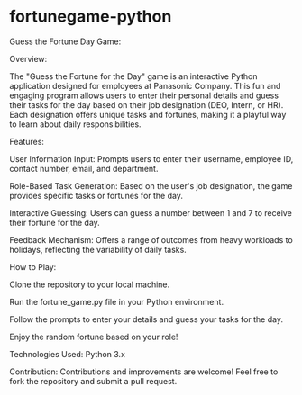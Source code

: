 # fortunegame-python
Guess the Fortune Day Game:

Overview:

The "Guess the Fortune for the  Day" game is an interactive Python application designed for employees at Panasonic Company. This fun and engaging program allows users to enter their personal details and guess their tasks for the day based on their job designation (DEO, Intern, or HR). Each designation offers unique tasks and fortunes, making it a playful way to learn about daily responsibilities.

Features:

User Information Input: Prompts users to enter their username, employee ID, contact number, email, and department.

Role-Based Task Generation: Based on the user's job designation, the game provides specific tasks or fortunes for the day.

Interactive Guessing: Users can guess a number between 1 and 7 to receive their fortune for the day.

Feedback Mechanism: Offers a range of outcomes from heavy workloads to holidays, reflecting the variability of daily tasks.

How to Play:

Clone the repository to your local machine.

Run the fortune_game.py file in your Python environment.

Follow the prompts to enter your details and guess your tasks for the day.

Enjoy the random fortune based on your role!

Technologies Used:
Python 3.x

Contribution:
Contributions and improvements are welcome! Feel free to fork the repository and submit a pull request.

